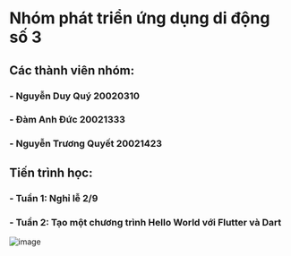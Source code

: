 # Nhóm phát triển ứng dụng di động số 3
## Các thành viên nhóm:
### - Nguyễn Duy Quý 20020310
### - Đàm Anh Đức 20021333
### - Nguyễn Trương Quyết 20021423
## Tiến trình học:
### - Tuần 1: Nghỉ lễ 2/9
### - Tuần 2: Tạo một chương trình Hello World với Flutter và Dart
![image](https://user-images.githubusercontent.com/80798145/190578477-b3df773d-9a59-4421-88d7-bd95aca2dbfd.png)

